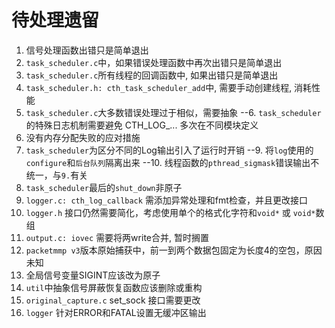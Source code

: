 
# 待处理遗留
1. 信号处理函数出错只是简单退出
2. `task_scheduler.c`中，如果错误处理函数中再次出错只是简单退出
3. `task_scheduler.c`所有线程的回调函数中, 如果出错只是简单退出
4. `task_scheduler.h: cth_task_scheduler_add`中, 需要手动创建线程, 消耗性能
5. `task_scheduler.c`大多数错误处理过于相似，需要抽象
--6. `task_scheduler`的特殊日志机制需要避免 CTH_LOG_... 多次在不同模块定义
7. 没有内存分配失败的应对措施
8. `task_scheduler`为区分不同的Log输出引入了运行时开销
--9. 将`log`使用的`configure`和`后台队列`隔离出来
--10. 线程函数的`pthread_sigmask`错误输出不统一，与`9.`有关
11. `task_scheduler`最后的`shut_down`非原子
12. `logger.c: cth_log_callback` 需添加异常处理和fmt检查，并且更改接口
13. `logger.h` 接口仍然需要简化，考虑使用单个的格式化字符和`void*` 或 `void*`数组
14. `output.c: iovec` 需要将两write合并, 暂时搁置
15. `packetmmp v3`版本原始捕获中，前一到两个数据包固定为长度4的空包，原因未知
16. 全局信号变量SIGINT应该改为原子
17. `util`中抽象信号屏蔽恢复函数应该删除或重构
18. `original_capture.c` set_sock 接口需要更改
19. `logger` 针对ERROR和FATAL设置无缓冲区输出
